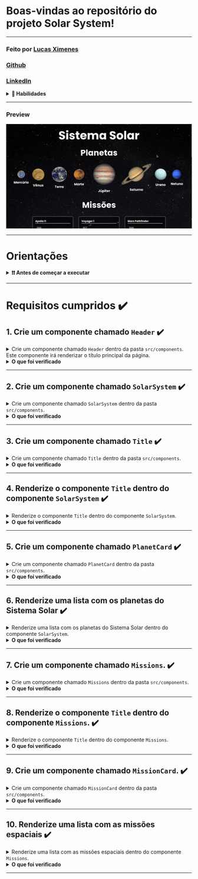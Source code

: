 # Boas-vindas ao repositório do projeto Solar System!

---

### Feito por [Lucas Ximenes](https://www.linkedin.com/in/lucasdximenes/)

### [Github](https://github.com/lucasdximenes)

### [LinkedIn](https://www.linkedin.com/in/lucasdximenes/)

<details>
  <summary><strong>📝 Habilidades</strong></summary><br />

Neste projeto, foi aprendido a:

- Utilizar JSX no React;

- Utilizar corretamente o método `render()` para renderizar seus componentes;

- Utilizar `import` para trazer componentes em diferentes arquivos;

- Criar componentes de classe em React;

- Criar múltiplos componentes a partir de um array;

- Fazer uso de `props` corretamente;

- Fazer uso de `PropTypes` para validar as `props de um componente`.
</details>

---

### Preview

![Preview](public/preview_gif.gif)

---

# Orientações

<details>
  <summary><strong>❗️❗️ Antes de começar a executar</strong></summary><br />

1. Clone o repositório

- Use o comando: `git clone git@github.com:lucasdximenes/solar-system-react.git`.
- Entre na pasta do repositório que você acabou de clonar:
  - `cd solar-system-react`

2. Instale as dependências

- `npm install`.

3. Execute o script de inicialização

- `npm start`.
</details>

---

# Requisitos cumpridos ✔️

## 1. Crie um componente chamado `Header` ✔️

<details>
  <summary>Crie um componente chamado <code>Header</code> dentro da pasta <code>src/components</code>. Este componente irá renderizar o título principal da página.</summary>

- Ele deve conter uma tag `header` e, dentro dela, uma tag `h1`. O texto da tag `h1` deve ser "Sistema Solar";
- Renderize o componente `Header` dentro do componente principal `App`.

![Screenshot](public/examples/req1.png)

</details>

<details>
  <summary><strong>O que foi verificado</strong></summary><br />

- Foi validado se o componente `<Header />` é renderizado;

- Foi validado se o componente `<Header />` contém uma tag `header`;

- Foi validado se o componente `<Header />` contém uma tag `h1`;

- Foi validado se o componente `<Header />` renderiza corretamente o texto "Sistema Solar";

- Foi validado se o componente `<Header />` está sendo renderizado no componente principal `App`.
</details>

---

## 2. Crie um componente chamado `SolarSystem` ✔️

<details>
  <summary>Crie um componente chamado <code>SolarSystem</code> dentro da pasta <code>src/components</code>.</summary>

- O componente `SolarSystem` deve ter uma `div` que envolva todo seu conteúdo e que tenha o atributo `data-testid="solar-system"`;

- Renderize o componente `SolarSystem` abaixo do `Header`, dentro do componente principal `App`.
</details>

<details>
  <summary><strong>O que foi verificado</strong></summary><br />

- Foi validado se o componente `<SolarSystem />` é renderizado;

- Foi validado se existe uma `div` que possui o `data-testid="solar-system"`;

- Foi validado se o componente `<SolarSystem />` está sendo renderizado no componente principal `App`.
</details>

---

## 3. Crie um componente chamado `Title` ✔️

<details>
  <summary>Crie um componente chamado <code>Title</code> dentro da pasta <code>src/components</code>.</summary>

- O componente `Title` deve receber uma prop `headline`;
- Ele deve conter uma tag `h2`, que deve renderizar o texto recebido pela prop `headline`.
</details>

<details>
  <summary><strong>O que foi verificado</strong></summary><br />

- Foi validado se o componente `<Title />` é renderizado;

- Foi validado se o componente `<Title />` contém uma tag `h2`;

- Foi validado se o componente `<Title />` renderiza o texto passado pela prop `headline` dentro de uma tag `h2`.
</details>

---

## 4. Renderize o componente `Title` dentro do componente `SolarSystem` ✔️

<details>
  <summary>Renderize o componente <code>Title</code> dentro do componente <code>SolarSystem</code>.</summary>

- O componente `Title` deve ser renderizado recebendo a prop `headline` com o valor "Planetas".

![Screenshot](public/examples/req4.png)

</details>

<details>
  <summary><strong>O que foi verificado</strong></summary><br />

- Foi validado se o texto "Planetas" é renderizado usando o componente `Title` dentro do componente `SolarSystem`.
</details>

---

## 5. Crie um componente chamado `PlanetCard` ✔️

<details>
  <summary>Crie um componente chamado <code>PlanetCard</code> dentro da pasta <code>src/components</code>.</summary>

- O componente `PlanetCard` deve receber duas props: uma chamada `planetName` e outra chamada `planetImage`;
- O componente `PlanetCard` deve ter uma `div` que envolva todo seu conteúdo e que tenha o atributo `data-testid="planet-card"`;
- O componente `PlanetCard` deve renderizar o texto recebido pela prop `planetName`. Sugerimos a utilização de tags de [Conteúdo de Fluxo](https://developer.mozilla.org/pt-BR/docs/Web/Guide/HTML/Content_categories#conte%C3%BAdo_de_fluxo), como `<p>`, que deve conter o atributo `data-testid="planet-name"`;
- O componente `PlanetCard` deve renderizar uma imagem que tenha o atributo `src` com o valor recebido pela prop `planetImage`;

- Além do atributo `src`, a imagem renderizada deve ter o atributo `alt` com o texto `Planeta {planetName}`, onde `{planetName}` é o valor recebido pela prop `planetName`.
</details>

<details>
  <summary><strong>O que foi verificado</strong></summary><br />

- Foi validado se o componente `<PlanetCard />` é renderizado;

- Foi validado se o componente `<PlanetCard />` possui uma div com o atributo `data-testid="planet-card"`;

- Foi validado se é renderizado o texto recebido pela prop `planetName`;

- Foi validado se é renderizada uma imagem com o atributo `src` com o mesmo valor recebido pela prop `planetImage`;

- Foi validado se, além do atributo `src`, a imagem renderizada possui o atributo `alt` com o texto `Planeta {planetName}`, onde `{planetName}` é o valor recebido pela prop `planetName`.
</details>

---

## 6. Renderize uma lista com os planetas do Sistema Solar ✔️

<details>
  <summary>Renderize uma lista com os planetas do Sistema Solar dentro do componente <code>SolarSystem</code>.</summary>

- Utilize o componente `PlanetCard` para renderizar cada item da lista de planetas;

- Você encontrará a lista com os nomes e as imagens de cada planeta do Sistema Solar no arquivo `src/data/planets.js`;
- Você deve importar a lista no componente `SolarSystem` usando o código:

```javascript
import planets from "../data/planets";
```

- A lista de planetas é um _array_ de objetos no seguinte formato:

```javascript
{
  name: "Nome do planeta",
  image: "caminho-para-imagem-do-planeta"
}
```

- Para cada planeta da lista, você deverá renderizar um componente `PlanetCard`, passando o atributo `name` para a prop `planetName` e o atributo `image` para a prop `planetImage`.

![Screenshot](public/examples/req6.png)

</details>

<details>
  <summary><strong>O que foi verificado</strong></summary><br />

- Será verificado se é renderizado um componente `<PlanetCard />` para cada planeta da lista de planetas;

- Será verificado se todos os planetas do Sistema Solar estão sendo listados na tela.
</details>

---

## 7. Crie um componente chamado `Missions`. ✔️

<details>
  <summary>Crie um componente chamado <code>Missions</code> dentro da pasta <code>src/components</code>.</summary>

- Este componente deve ter uma `div` que envolva todo seu conteúdo e que tenha o atributo `data-testid="missions"`;

- Renderize o componente `Missions` abaixo do `SolarSystem`, dentro do componente principal `App`.
</details>

<details>
<summary><strong>O que foi verificado</strong></summary><br />

- Foi validado se o componente `<Missions />` é renderizado;

- Foi validado se existe uma `div` que possui o `data-testid="missions"`;

- Foi validado se o componente `<Missions />` está sendo renderizado no componente principal `App`.
</details>

---

## 8. Renderize o componente `Title` dentro do componente `Missions`. ✔️

<details>
  <summary>Renderize o componente <code>Title</code> dentro do componente <code>Missions</code>.</summary>

- O componente `Title` deve ser renderizado recebendo a prop `headline` com o valor "Missões".

![Screenshot](public/examples/req8.png)

</details>
<details>
<summary><strong>O que foi verificado</strong></summary><br />

- Foi validado se o texto "Missões" é renderizado usando o componente `Title` dentro do componente `Missions`.
</details>

---

## 9. Crie um componente chamado `MissionCard`. ✔️

<details>
  <summary>Crie um componente chamado <code>MissionCard</code> dentro da pasta <code>src/components</code>.</summary>

- O componente `MissionCard` deve receber quatro props:

  - `name`
  - `year`
  - `country`
  - `destination`

- O componente `MissionCard` deve ter uma `div` que envolva todo seu conteúdo e que tenha o atributo `data-testid="mission-card"`;

- O componente `MissionCard` deve renderizar o texto recebido pela prop `name`. Sugerimos a utilização de tags de [Conteúdo de Fluxo](https://developer.mozilla.org/pt-BR/docs/Web/Guide/HTML/Content_categories#conte%C3%BAdo_de_fluxo), como `<p>`, que deve conter o atributo `data-testid="mission-name"`;

- O componente `MissionCard` deve renderizar o texto recebido pela prop `year`. Sugerimos a utilização de tags de [Conteúdo de Fluxo](https://developer.mozilla.org/pt-BR/docs/Web/Guide/HTML/Content_categories#conte%C3%BAdo_de_fluxo), como `<p>`, que deve conter o atributo `data-testid="mission-year"`;

- O componente `MissionCard` deve renderizar o texto recebido pela prop `country`. Sugerimos a utilização de tags de [Conteúdo de Fluxo](https://developer.mozilla.org/pt-BR/docs/Web/Guide/HTML/Content_categories#conte%C3%BAdo_de_fluxo), como `<p>`, que deve conter o atributo `data-testid="mission-country"`;

- O componente `MissionCard` deve renderizar o texto recebido pela prop `destination`. Sugerimos a utilização de tags de [Conteúdo de Fluxo](https://developer.mozilla.org/pt-BR/docs/Web/Guide/HTML/Content_categories#conte%C3%BAdo_de_fluxo), como `<p>`, que deve conter o atributo `data-testid="mission-destination"`.
</details>

<details>
  <summary><strong>O que foi verificado</strong></summary><br />

- Foi validado se o componente `<MissionCard />` é renderizado;

- Foi validado se o componente `<MissionCard />` possui uma div com o atributo `data-testid="mission-card"`;

- Foi validado se é renderizado o texto recebido pela prop `name`;

- Foi validado se é renderizado o texto recebido pela prop `year`;

- Foi validado se é renderizado o texto recebido pela prop `country`;

- Foi validado se é renderizado o texto recebido pela prop `destination`.
</details>

---

## 10. Renderize uma lista com as missões espaciais ✔️

<details>
  <summary>Renderize uma lista com as missões espaciais dentro do componente <code>Missions</code>.</summary>

- Utilize o componente `MissionCard` para renderizar cada item da lista de missões;

- Você encontrará a lista com as informações de cada missão espacial no arquivo `src/data/missions.js`;

- Você deve importar a lista no componente `Missions` usando o código:

```javascript
import missions from "../data/missions";
```

- A lista de missões espaciais é um _array_ de objetos no seguinte formato:

```javascript
{
  name: 'Nome da missão',
  year: 'Ano de lançamento da missão',
  country: 'País que lançou a missão',
  destination: 'Destino da missão',
}
```

- Para cada missão espacial da lista, você deverá renderizar um componente `MissionCard`, passando cada atributo para sua respectiva prop.

![Screenshot](public/examples/req10.png)

</details>

<details>
  <summary><strong>O que foi verificado</strong></summary><br />

- Será verificado se é renderizado um componente `<MissionCard />` para cada missão espacial da lista de missões;

- Será verificado se todas as missões espaciais estão sendo listadas na tela.
</details>

---
